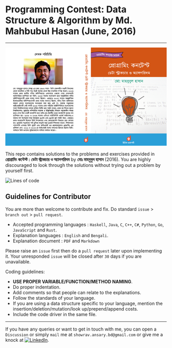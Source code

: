 # Programming Contest: Data Structure & Algorithm by Md. Mahbubul Hasan (June, 2016) #
---
<p align="center"><img src="Cover.png"></p>


This repo contains solutions to the problems and exercises provided in __প্রোগ্রামিং কন্টেস্ট : ডেটা স্ট্রাকচার ও অ্যালগরিদম__ by __মোঃ মাহবুবুল হাসান__ (2016). You are highly discouraged to look through the solutions without trying out a problem by yourself first.

 
 <img alt="Lines of code" src="https://img.shields.io/tokei/lines/github/showrav-ansary/Programming-Contest-Data-Structure-and-Algorithm-by-Md.-Mahbubul-Hasan?logo=github&logoColor=red&style=social">

## Guidelines for Contributor

You are more than welcome to contribute and fix. Do standard `issue` > `branch out` > `pull request`.
* Accepted programming languages : `Haskell`, `Java`, `C`, `C++`, `C#`, `Python`, `Go`, `JavaScript` and `Rust`.
* Explanation languages : `English` and `Bengali`.
* Explanation document : `PDF` and `Markdown`


Please raise an `issue` first then do a `pull request` later upon implementing it. Your unresponded `issue` will be closed after `30` days if you are unavailable.

Coding guidelines:

* __USE PROPER VARIABLE/FUNCTION/METHOD NAMING__.
* Do proper indentation.
* Add comments so that people can relate to the explanations.
* Follow the standards of your language.
* If you are using a data structure specific to your language, mention the insertion/deletion/mutation/look up/prepend/append costs.
* Include the code driver in the same file.


---
If you have any queries or want to get in touch with me, you can open a `Discussion` or simply `mail` me at `showrav.ansary.bd@gmail.com` or give me a knock at <a href="https://www.linkedin.com/in/showrav-ansary/" target="_blank"><img alt="LinkedIn" src="https://img.shields.io/badge/linkedin-%230077B5.svg?&style=for-the-badge&logo=linkedin&logoColor=white" /></a>.
